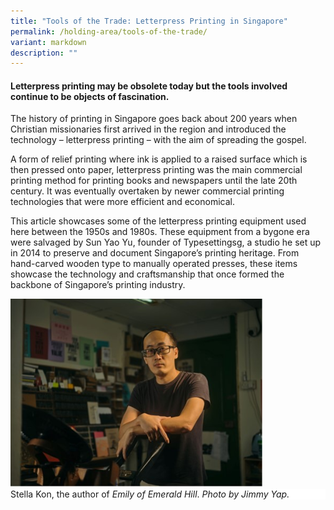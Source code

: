 ```yaml
---
title: "Tools of the Trade: Letterpress Printing in Singapore"
permalink: /holding-area/tools-of-the-trade/
variant: markdown
description: ""
---
```

####  Letterpress printing may be obsolete today but the tools involved continue to be objects of fascination.

The history of printing in Singapore goes back about 200 years when Christian missionaries first arrived in the region and introduced the technology – letterpress printing – with the aim of spreading the gospel.

A form of relief printing where ink is applied to a raised surface which is then pressed onto paper, letterpress printing was the main commercial printing method for printing books and newspapers until the late 20th century. It was eventually overtaken by newer commercial printing technologies that were more efficient and economical.

This article showcases some of the letterpress printing equipment used here between the 1950s and 1980s. These equipment from a bygone era were salvaged by Sun Yao Yu, founder of Typesettingsg, a studio he set up in 2014 to preserve and document Singapore’s printing heritage. From hand-carved wooden type to manually operated presses, these items showcase the technology and craftsmanship that once formed the backbone of Singapore’s printing industry.

<img src="/images/Videos:%20BiblioAsia%20Reels/Tools%20of%20the%20Trade/sun_yao_yu.jpg" style="width: 80%;">
<div style="background-color:white;"> Stella Kon, the author of <i>Emily of Emerald Hill</i>. <i>Photo by Jimmy Yap.</i></div>
